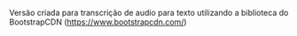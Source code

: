 Versão criada para transcrição de audio para texto utilizando a biblioteca do BootstrapCDN (https://www.bootstrapcdn.com/)


